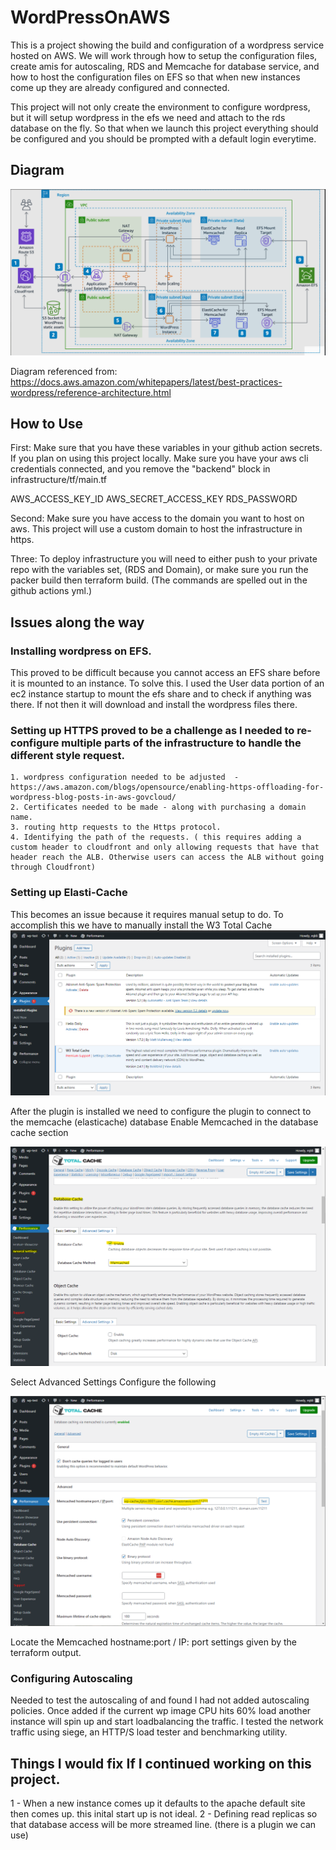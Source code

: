# WordPressOnAWS

This is a project showing the build and configuration of a wordpress service hosted on AWS. We will work through how to setup the configuration files, create amis for autoscaling, RDS and Memcache for database service, and how to host the configuration files on EFS so that when new instances come up they are already configured and connected.

This project will not only create the environment to configure wordpress, but it will setup wordpress in the efs we need and attach to the rds database on the fly. So that when we launch this project everything should be configured and you should be prompted with a default login everytime.

## Diagram
![Alt text](https://github.com/Mjkli/wordpressOnAWS/blob/master/diagram.png)

Diagram referenced from: https://docs.aws.amazon.com/whitepapers/latest/best-practices-wordpress/reference-architecture.html

## How to Use
First: Make sure that you have these variables in your github action secrets. If you plan on using this project locally. Make sure you have your aws cli credentials connected, and you remove the "backend" block in infrastructure/tf/main.tf

AWS_ACCESS_KEY_ID
AWS_SECRET_ACCESS_KEY
RDS_PASSWORD

Second: Make sure you have access to the domain you want to host on aws. This project will use a custom domain to host the infrastructure in https.

Three: To deploy infrastructure you will need to either push to your private repo with the variables set, (RDS and Domain), or make sure you run the packer build then terraform build. (The commands are spelled out in the github actions yml.)

## Issues along the way

### Installing wordpress on EFS.
This proved to be difficult because you cannot access an EFS share before it is mounted to an instance. To solve this. I used the User data portion of an ec2 instance startup to mount the efs share and to check if anything was there. If not then it will download and install the wordpress files there.

### Setting up HTTPS proved to be a challenge as I needed to re-configure multiple parts of the infrastructure to handle the different style request.

    1. wordpress configuration needed to be adjusted  - https://aws.amazon.com/blogs/opensource/enabling-https-offloading-for-wordpress-blog-posts-in-aws-govcloud/
    2. Certificates needed to be made - along with purchasing a domain name.
    3. routing http requests to the Https protocol.
    4. Identifying the path of the requests. ( this requires adding a custom header to cloudfront and only allowing requests that have that header reach the ALB. Otherwise users can access the ALB without going through Cloudfront)

### Setting up Elasti-Cache
This becomes an issue because it requires manual setup to do. To accomplish this we have to manually install the W3 Total Cache
![Alt text](https://github.com/Mjkli/wordpressOnAWS/blob/master/documentation/Installing_cache_app_w3.PNG)

After the plugin is installed we need to configure the plugin to connect to the memcache (elasticache) database
Enable Memcached in the database cache section

![Alt text](https://github.com/Mjkli/wordpressOnAWS/blob/master/documentation/w3_settings.png)

Select Advanced Settings
Configure the following

![Alt text](https://github.com/Mjkli/wordpressOnAWS/blob/master/documentation/w3_advanced_settings.png)

Locate the Memcached hostname:port / IP: port settings given by the terraform output.

### Configuring Autoscaling
Needed to test the autoscaling of and found I had not added autoscaling policies. Once added if the current wp image CPU hits 60% load another instance will spin up and start loadbalancing the traffic.
I tested the network traffic using siege, an HTTP/S load tester and benchmarking utility.

## Things I would fix If I continued working on this project.

1 - When a new instance comes up it defaults to the apache default site then comes up. this inital start up is not ideal.
2 - Defining read replicas so that database access will be more streamed line. (there is a plugin we can use)
